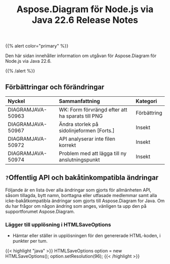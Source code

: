 ﻿---
title: Aspose.Diagram för Node.js via Java 22.6 Release Notes
type: docs
weight: 22
url: /sv/java/aspose-diagram-for-node-js-via-java-22-6-release-notes/
---
{{% alert color="primary" %}}

Den här sidan innehåller information om utgåvan för Aspose.Diagram för Node.js via Java 22.6.

{{% /alert %}}
## **Förbättringar och förändringar**  ##

|**Nyckel**|**Sammanfattning**|**Kategori**|
|:- |:- |:- |
|DIAGRAMJAVA-50963|WK: Form förvrängd efter att ha sparats till PNG|Förbättring|
|DIAGRAMJAVA-50967|Ändra storlek på sidolinjeformen [Forts.]|Insekt|
|DIAGRAMJAVA-50972|API analyserar inte filen korrekt|Insekt|
|DIAGRAMJAVA-50974|Problem med att lägga till ny anslutningspunkt|Insekt|

## `?`**Offentlig API och bakåtinkompatibla ändringar**
Följande är en lista över alla ändringar som gjorts för allmänheten API, såsom tillagda, bytt namn, borttagna eller utfasade medlemmar samt alla icke-bakåtkompatibla ändringar som gjorts till Aspose.Diagram for Java. Om du har frågor om någon ändring som anges, vänligen ta upp den på supportforumet Aspose.Diagram.

### **Lägger till upplösning i HTMLSaveOptions**
- Hämtar eller ställer in upplösningen för den genererade HTML-koden, i punkter per tum.

{{< highlight "java" >}}
HTMLSaveOptions option = new HTMLSaveOptions();
option.setResolution(96);
{{< /highlight >}}
